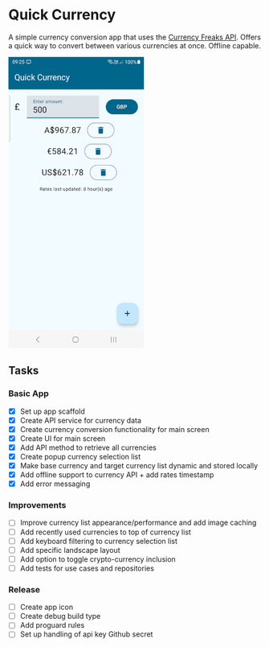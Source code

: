 # Quick Currency

A simple currency conversion app that uses the [Currency Freaks API](https://currencyfreaks.com/). Offers a quick way to 
convert between various currencies at once. Offline capable.

<img src="qcu-screenshot.png" width="270" height="579" alt="Screenshot">

## Tasks

### Basic App
* [x] Set up app scaffold
* [x] Create API service for currency data
* [x] Create currency conversion functionality for main screen
* [x] Create UI for main screen
* [x] Add API method to retrieve all currencies
* [x] Create popup currency selection list
* [x] Make base currency and target currency list dynamic and stored locally
* [x] Add offline support to currency API + add rates timestamp
* [x] Add error messaging

### Improvements
* [ ] Improve currency list appearance/performance and add image caching
* [ ] Add recently used currencies to top of currency list
* [ ] Add keyboard filtering to currency selection list
* [ ] Add specific landscape layout
* [ ] Add option to toggle crypto-currency inclusion
* [ ] Add tests for use cases and repositories

### Release
* [ ] Create app icon
* [ ] Create debug build type
* [ ] Add proguard rules
* [ ] Set up handling of api key Github secret
